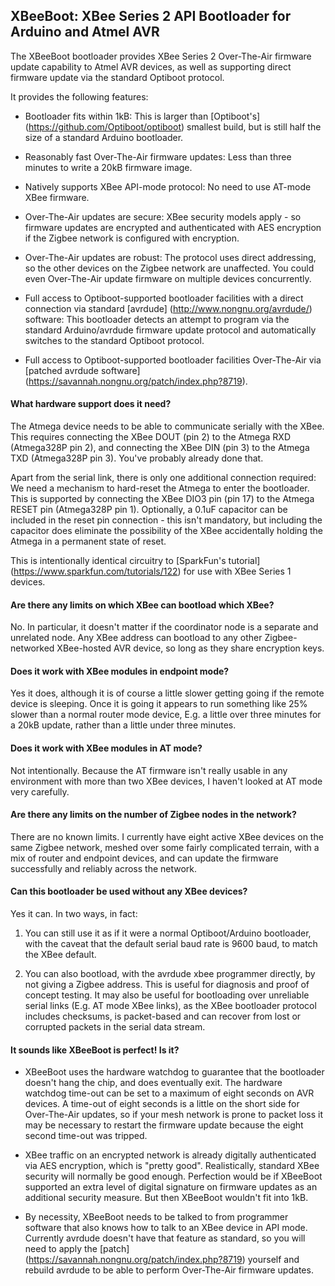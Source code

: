 ## XBeeBoot: XBee Series 2 API Bootloader for Arduino and Atmel AVR ##

The XBeeBoot bootloader provides XBee Series 2 Over-The-Air firmware update capability to Atmel AVR devices, as well as supporting direct firmware update via the standard Optiboot protocol.

It provides the following features:

  * Bootloader fits within 1kB: This is larger than [Optiboot's]
    (https://github.com/Optiboot/optiboot) smallest build, but is still half
    the size of a standard Arduino bootloader.

  * Reasonably fast Over-The-Air firmware updates: Less than three minutes to
    write a 20kB firmware image.

  * Natively supports XBee API-mode protocol: No need to use AT-mode XBee
    firmware.

  * Over-The-Air updates are secure: XBee security models apply - so firmware
    updates are encrypted and authenticated with AES encryption if the Zigbee
    network is configured with encryption.

  * Over-The-Air updates are robust: The protocol uses direct addressing, so
    the other devices on the Zigbee network are unaffected.  You could even
    Over-The-Air update firmware on multiple devices concurrently.

  * Full access to Optiboot-supported bootloader facilities with a direct
    connection via standard [avrdude] (http://www.nongnu.org/avrdude/)
    software: This bootloader detects an attempt to program via the standard
    Arduino/avrdude firmware update protocol and automatically switches to the
    standard Optiboot protocol.

  * Full access to Optiboot-supported bootloader facilities Over-The-Air via
    [patched avrdude software]
    (https://savannah.nongnu.org/patch/index.php?8719).


#### What hardware support does it need? ####

The Atmega device needs to be able to communicate serially with the XBee.
This requires connecting the XBee DOUT (pin 2) to the Atmega RXD (Atmega328P
pin 2), and connecting the XBee DIN (pin 3) to the Atmega TXD (Atmega328P pin
3).  You've probably already done that.

Apart from the serial link, there is only one additional connection required:
We need a mechanism to hard-reset the Atmega to enter the bootloader.  This is
supported by connecting the XBee DIO3 pin (pin 17) to the Atmega RESET pin
(Atmega328P pin 1).  Optionally, a 0.1uF capacitor can be included in the
reset pin connection - this isn't mandatory, but including the capacitor does
eliminate the possibility of the XBee accidentally holding the Atmega in a
permanent state of reset.

This is intentionally identical circuitry to [SparkFun's tutorial]
(https://www.sparkfun.com/tutorials/122) for use with XBee Series 1 devices.


#### Are there any limits on which XBee can bootload which XBee? ####

No.  In particular, it doesn't matter if the coordinator node is a separate
and unrelated node.  Any XBee address can bootload to any other
Zigbee-networked XBee-hosted AVR device, so long as they share encryption
keys.


#### Does it work with XBee modules in endpoint mode? ####

Yes it does, although it is of course a little slower getting going if the
remote device is sleeping.  Once it is going it appears to run something like
25% slower than a normal router mode device, E.g. a little over three minutes
for a 20kB update, rather than a little under three minutes.


#### Does it work with XBee modules in AT mode? ####

Not intentionally.  Because the AT firmware isn't really usable in any
environment with more than two XBee devices, I haven't looked at AT mode very
carefully.


#### Are there any limits on the number of Zigbee nodes in the network? ####

There are no known limits.  I currently have eight active XBee devices on the
same Zigbee network, meshed over some fairly complicated terrain, with a mix
of router and endpoint devices, and can update the firmware successfully and
reliably across the network.


#### Can this bootloader be used without any XBee devices? ####

Yes it can.  In two ways, in fact:

  1. You can still use it as if it were a normal Optiboot/Arduino bootloader,
     with the caveat that the default serial baud rate is 9600 baud, to match
     the XBee default.

  1. You can also bootload, with the avrdude xbee programmer directly, by not
     giving a Zigbee address.  This is useful for diagnosis and proof of
     concept testing.  It may also be useful for bootloading over unreliable
     serial links (E.g. AT mode XBee links), as the XBee bootloader protocol
     includes checksums, is packet-based and can recover from lost or
     corrupted packets in the serial data stream.


#### It sounds like XBeeBoot is perfect!  Is it? ####

  * XBeeBoot uses the hardware watchdog to guarantee that the bootloader
    doesn't hang the chip, and does eventually exit.  The hardware watchdog
    time-out can be set to a maximum of eight seconds on AVR devices.  A
    time-out of eight seconds is a little on the short side for Over-The-Air
    updates, so if your mesh network is prone to packet loss it may be
    necessary to restart the firmware update because the eight second time-out
    was tripped.

  * XBee traffic on an encrypted network is already digitally authenticated
    via AES encryption, which is "pretty good".  Realistically, standard XBee
    security will normally be good enough.  Perfection would be if XBeeBoot
    supported an extra level of digital signature on firmware updates as an
    additional security measure.  But then XBeeBoot wouldn't fit into 1kB.

  * By necessity, XBeeBoot needs to be talked to from programmer software that
    also knows how to talk to an XBee device in API mode.  Currently avrdude
    doesn't have that feature as standard, so you will need to apply the
    [patch] (https://savannah.nongnu.org/patch/index.php?8719) yourself and
    rebuild avrdude to be able to perform Over-The-Air firmware updates.
